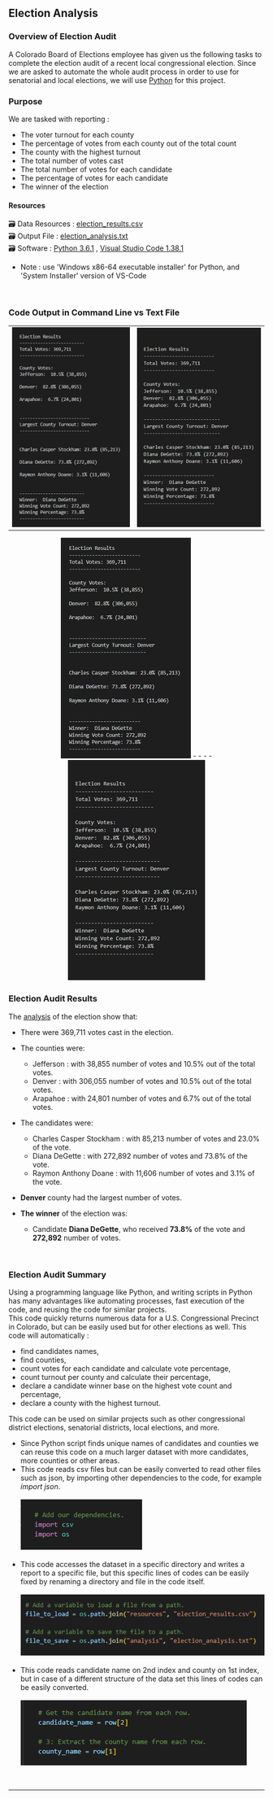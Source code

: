 ## Election Analysis

### Overview of Election Audit
A Colorado Board of Elections employee has given us the following tasks to complete the election audit of a recent local congressional election. Since we are asked to automate the whole audit process in order to use for senatorial and local elections, we will use [Python](https://www.python.org/doc/essays/blurb/) for this project.<br/>

### Purpose
We are tasked with reporting : 
- The voter turnout for each county
- The percentage of votes from each county out of the total count
- The county with the highest turnout
- The total number of votes cast
- The total number of votes for each candidate
- The percentage of votes for each candidate
- The winner of the election


#### Resources
:card_file_box: Data Resources : [election_results.csv](/resources/election_results.csv)<br/>
:card_file_box: Output File : [election_analysis.txt](/analysis/election_analysis.txt)<br/>
:card_file_box: Software :  [Python 3.6.1](https://www.python.org/downloads/windows/) &#44;  [Visual Studio Code 1.38.1](https://code.visualstudio.com/download)
- Note : use 'Windows x86-64 executable installer' for Python, and 'System Installer' version of VS-Code 
<br/>

### Code Output in Command Line  vs   Text File
<table>
  <tr>
    <td><img src="https://github.com/MousaviLaleh/Election_Analysis/blob/main/images/02.png"></td>
   <td> <img src="https://github.com/MousaviLaleh/Election_Analysis/blob/main/images/01.png"></td> 
  </tr>
</table>

<p align="center">
  <img src="https://github.com/MousaviLaleh/Election_Analysis/blob/main/images/02.png">  - - - - 
  <img src="https://github.com/MousaviLaleh/Election_Analysis/blob/main/images/01.png">
</p>

### Election Audit Results
The [analysis](/images/01.png) of the election show that:
- There were 369,711 votes cast in the election. 

- The counties were: 
    - Jefferson :  with 38,855 number of votes and 10.5% out of the total votes.
    - Denver    :  with 306,055 number of votes and 10.5% out of the total votes.
    - Arapahoe  :  with 24,801 number of votes and 6.7% out of the total votes.

- The candidates were:
    - Charles Casper Stockham :  with 85,213 number of votes and 23.0% of the vote.
    - Diana DeGette           :  with 272,892 number of votes and 73.8% of the vote.
    - Raymon Anthony Doane    :  with 11,606 number of votes and 3.1% of the vote.

- **Denver** county had the largest number of votes.

- **The winner** of the election was:
    - Candidate **Diana DeGette**, who received **73.8%** of the vote and **272,892** number of votes.
<br/>


### Election Audit Summary
Using a programming language like Python, and writing scripts in Python has many advantages like automating processes, fast execution of the code, and reusing the code for similar projects. <br/>
This code quickly returns numerous data for a U.S. Congressional Precinct in Colorado, but can be easily used but for other elections as well. This code will automatically :
- find candidates names,
- find counties,
- count votes for each candidate and calculate vote percentage,
- count turnout per county and calculate their percentage,
- declare a candidate winner base on the highest vote count and percentage,
- declare a county with the highest turnout.

This code can be used on similar projects such as other congressional district elections, senatorial districts, local elections, and more.<br/>

- Since Python script finds unique names of candidates and counties we can reuse this code on a much larger dataset with more candidates, more counties or other areas.
- This code reads csv files but can be easily converted to read other files such as json, by importing other dependencies to the code, for example *import json*.<br/><br/>
![03.png](/images/03.png) <br/><br/>
- This code accesses the dataset in a specific directory and writes a report to a specific file, but this specific lines of codes can be easily fixed by renaming a directory and file in the code itself.<br/><br/>
![04.png](/images/04.png) <br/><br/>
- This code reads candidate name on 2nd index and county on 1st index, but in case of a different structure of the data set this lines of codes can be easily converted. <br/><br/>
![05.png](/images/05.png)<br/>
<br/>
<hr/>

